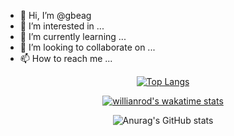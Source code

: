 - 👋 Hi, I’m @gbeag
- 👀 I’m interested in ...
- 🌱 I’m currently learning ...
- 💞️ I’m looking to collaborate on ...
- 📫 How to reach me ...

<!---
gbeag/gbeag is a ✨ special ✨ repository because its `README.md` (this file) appears on your GitHub profile.
You can click the Preview link to take a look at your changes.
--->

 	
  </div>
  
   <div align=center>
 
[![Top Langs](https://github-readme-stats.vercel.app/api/top-langs/?username=gbeag&layout=compact&theme=dark)](https://github.com/anuraghazra/github-readme-stats)




   </div>
   
  	
  </div>
  
   <div align=center>
 
[![willianrod's wakatime stats](https://github-readme-stats.vercel.app/api/wakatime?username=gbeag&theme=dark&layout=compact)](https://github.com/anuraghazra/github-readme-stats)






   </div>
   
  </div>
  
   <div align=center>   
   

![Anurag's GitHub stats](https://github-readme-stats.vercel.app/api?username=gbeag&show_icons=true&theme=dark)
	
  </div>
